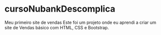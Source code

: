 # cursoNubankDescomplica
Meu primeiro site de vendas
Este foi um projeto onde eu aprendi a criar um site de Vendas básico com HTML, CSS e Bootstrap.
